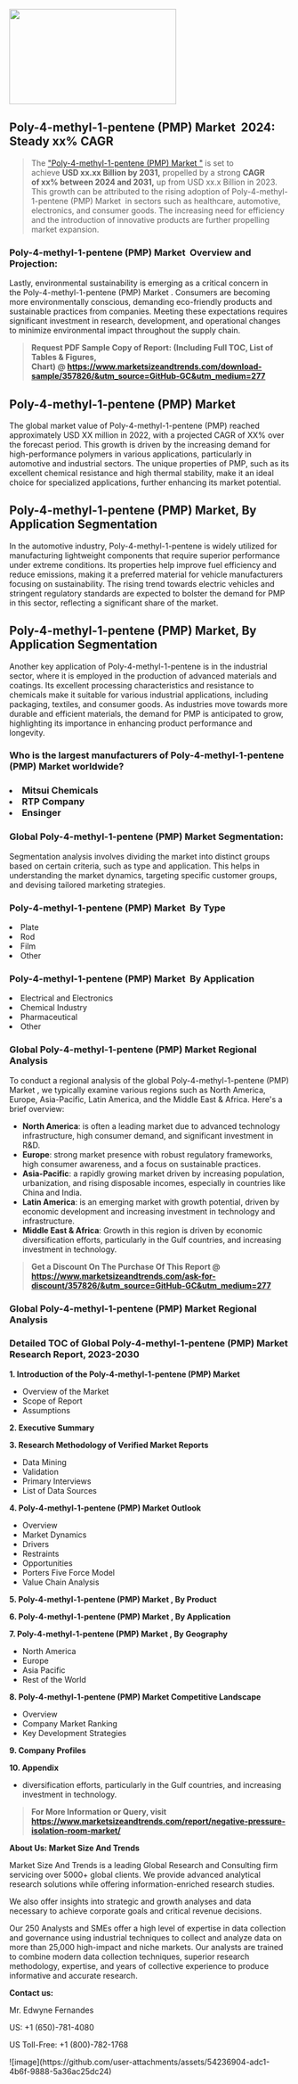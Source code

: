 <p><img class="alignnone size-medium wp-image-20088" src="https://ffe5etoiles.com/wp-content/uploads/2024/12/MST1-300x171.png" alt="" width="300" height="171" /></p><h2 id="ember46" class="ember-view reader-text-block__heading-2">Poly-4-methyl-1-pentene (PMP) Market &nbsp;2024: Steady&nbsp;xx% CAGR</h2><blockquote id="ember47" class="ember-view reader-text-block__blockquote">The&nbsp;<a class="app-aware-link " href="https://www.marketsizeandtrends.com/download-sample/357826/&utm_source=GitHub-GC&utm_medium=277" target="_blank" data-test-app-aware-link="">"Poly-4-methyl-1-pentene (PMP) Market "</a>&nbsp;is set to achieve&nbsp;<strong>USD&nbsp;xx.xx&nbsp;Billion by 2031,</strong>&nbsp;propelled by a strong&nbsp;<strong>CAGR of&nbsp;xx% between 2024 and 2031,</strong>&nbsp;up from USD xx.x Billion in 2023. This growth can be attributed to the rising adoption of&nbsp;Poly-4-methyl-1-pentene (PMP) Market &nbsp;in sectors such as healthcare, automotive, electronics, and consumer goods. The increasing need for efficiency and the introduction of innovative products are further propelling market expansion.</blockquote><h3 id="ember48" class="ember-view reader-text-block__heading-3">Poly-4-methyl-1-pentene (PMP) Market &nbsp;Overview and Projection:</h3><p id="ember49" class="ember-view reader-text-block__paragraph">Lastly, environmental sustainability is emerging as a critical concern in the&nbsp;Poly-4-methyl-1-pentene (PMP) Market . Consumers are becoming more environmentally conscious, demanding eco-friendly products and sustainable practices from companies. Meeting these expectations requires significant investment in research, development, and operational changes to minimize environmental impact throughout the supply chain.</p><blockquote id="ember50" class="ember-view reader-text-block__blockquote"><strong>Request PDF Sample Copy of Report: (Including Full TOC, List of Tables &amp; Figures, Chart)&nbsp;@&nbsp;<strong><a href="https://www.marketsizeandtrends.com/download-sample/357826/&utm_source=GitHub-GC&utm_medium=277" target="_blank">https://www.marketsizeandtrends.com/download-sample/357826/&utm_source=GitHub-GC&utm_medium=277</a></strong></strong></blockquote><h3 class=""> <h2>Poly-4-methyl-1-pentene (PMP) Market</h2><p>The global market value of Poly-4-methyl-1-pentene (PMP) reached approximately USD XX million in 2022, with a projected CAGR of XX% over the forecast period. This growth is driven by the increasing demand for high-performance polymers in various applications, particularly in automotive and industrial sectors. The unique properties of PMP, such as its excellent chemical resistance and high thermal stability, make it an ideal choice for specialized applications, further enhancing its market potential.</p><h2>Poly-4-methyl-1-pentene (PMP) Market, By Application Segmentation</h2><p>In the automotive industry, Poly-4-methyl-1-pentene is widely utilized for manufacturing lightweight components that require superior performance under extreme conditions. Its properties help improve fuel efficiency and reduce emissions, making it a preferred material for vehicle manufacturers focusing on sustainability. The rising trend towards electric vehicles and stringent regulatory standards are expected to bolster the demand for PMP in this sector, reflecting a significant share of the market.</p><h2>Poly-4-methyl-1-pentene (PMP) Market, By Application Segmentation</h2><p>Another key application of Poly-4-methyl-1-pentene is in the industrial sector, where it is employed in the production of advanced materials and coatings. Its excellent processing characteristics and resistance to chemicals make it suitable for various industrial applications, including packaging, textiles, and consumer goods. As industries move towards more durable and efficient materials, the demand for PMP is anticipated to grow, highlighting its importance in enhancing product performance and longevity.</p></h3><h3 id="" class="">Who is the largest manufacturers of&nbsp;Poly-4-methyl-1-pentene (PMP) Market  worldwide?</h3><h3 class=""></Li><Li>Mitsui Chemicals</Li><Li> RTP Company</Li><Li> Ensinger</h3><h3 id="ember53" class="ember-view reader-text-block__heading-3">Global&nbsp;Poly-4-methyl-1-pentene (PMP) Market  Segmentation:</h3><p id="ember54" class="ember-view reader-text-block__paragraph">Segmentation analysis involves dividing the market into distinct groups based on certain criteria, such as type and application. This helps in understanding the market dynamics, targeting specific customer groups, and devising tailored marketing strategies.</p><h3 id="" class="">Poly-4-methyl-1-pentene (PMP) Market &nbsp;By Type</h3><p></Li><Li>Plate</Li><Li> Rod</Li><Li> Film</Li><Li> Other</p><h3 id="" class="">Poly-4-methyl-1-pentene (PMP) Market &nbsp;By Application</h3><p class=""></Li><Li>Electrical and Electronics</Li><Li> Chemical Industry</Li><Li> Pharmaceutical</Li><Li> Other</p><h3 id="ember62" class="ember-view reader-text-block__heading-3">Global Poly-4-methyl-1-pentene (PMP) Market  Regional Analysis</h3><p id="ember63" class="ember-view reader-text-block__paragraph">To conduct a regional analysis of the global Poly-4-methyl-1-pentene (PMP) Market , we typically examine various regions such as North America, Europe, Asia-Pacific, Latin America, and the Middle East &amp; Africa. Here's a brief overview:</p><ul><li><strong>North America</strong>: is often a leading market due to advanced technology infrastructure, high consumer demand, and significant investment in R&amp;D.</li><li><strong>Europe</strong>: strong market presence with robust regulatory frameworks, high consumer awareness, and a focus on sustainable practices.</li><li><strong>Asia-Pacific</strong>: a rapidly growing market driven by increasing population, urbanization, and rising disposable incomes, especially in countries like China and India.</li><li><strong>Latin America</strong>: is an emerging market with growth potential, driven by economic development and increasing investment in technology and infrastructure.</li><li><strong>Middle East &amp; Africa</strong>: Growth in this region is driven by economic diversification efforts, particularly in the Gulf countries, and increasing investment in technology.</li></ul><blockquote id="ember61" class="ember-view reader-text-block__blockquote"><strong>Get a Discount On The Purchase Of This Report @ <strong><a href="https://html-cleaner.com/" target="">https://www.marketsizeandtrends.com/ask-for-discount/357826/&utm_source=GitHub-GC&utm_medium=277</a></strong></strong></blockquote><h3 id="ember62" class="ember-view reader-text-block__heading-3">Global Poly-4-methyl-1-pentene (PMP) Market  Regional Analysis</h3><h3 id="" class="">Detailed TOC of Global Poly-4-methyl-1-pentene (PMP) Market  Research Report, 2023-2030</h3><p id="" class=""><strong>1. Introduction of the Poly-4-methyl-1-pentene (PMP) Market </strong></p><ul><li>Overview of the Market</li><li>Scope of Report</li><li>Assumptions</li></ul><p id="" class=""><strong>2. Executive Summary</strong></p><p id="" class=""><strong>3. Research Methodology of Verified Market Reports</strong></p><ul><li>Data Mining</li><li>Validation</li><li>Primary Interviews</li><li>List of Data Sources</li></ul><p id="" class=""><strong>4. Poly-4-methyl-1-pentene (PMP) Market  Outlook</strong></p><ul><li>Overview</li><li>Market Dynamics</li><li>Drivers</li><li>Restraints</li><li>Opportunities</li><li>Porters Five Force Model</li><li>Value Chain Analysis</li></ul><p id="" class=""><strong>5. Poly-4-methyl-1-pentene (PMP) Market , By Product</strong></p><p id="" class=""><strong>6. Poly-4-methyl-1-pentene (PMP) Market , By Application</strong></p><p id="" class=""><strong>7. Poly-4-methyl-1-pentene (PMP) Market , By Geography</strong></p><ul><li>North America</li><li>Europe</li><li>Asia Pacific</li><li>Rest of the World</li></ul><p id="" class=""><strong>8. Poly-4-methyl-1-pentene (PMP) Market  Competitive Landscape</strong></p><ul><li>Overview</li><li>Company Market Ranking</li><li>Key Development Strategies</li></ul><p id="" class=""><strong>9. Company Profiles</strong></p><p id="" class=""><strong>10. Appendix</strong></p><ul><li>diversification efforts, particularly in the Gulf countries, and increasing investment in technology.</li></ul><blockquote id="ember65" class="ember-view reader-text-block__blockquote"><strong>For More Information or Query, visit <strong><strong><a href="https://html-cleaner.com/" target="">https://www.marketsizeandtrends.com/report/negative-pressure-isolation-room-market/</a></strong></strong></strong></blockquote><p id="" class=""><strong>About Us: Market Size And Trends</strong></p><p id="" class="">Market Size And Trends is a leading Global Research and Consulting firm servicing over 5000+ global clients. We provide advanced analytical research solutions while offering information-enriched research studies.</p><p id="" class="">We also offer insights into strategic and growth analyses and data necessary to achieve corporate goals and critical revenue decisions.</p><p id="" class="">Our 250 Analysts and SMEs offer a high level of expertise in data collection and governance using industrial techniques to collect and analyze data on more than 25,000 high-impact and niche markets. Our analysts are trained to combine modern data collection techniques, superior research methodology, expertise, and years of collective experience to produce informative and accurate research.</p><p id="" class=""><strong>Contact us:</strong></p><p id="" class="">Mr. Edwyne Fernandes</p><p id="" class="">US: +1 (650)-781-4080</p><p id="" class="">US Toll-Free: +1 (800)-782-1768</p>
![image](https://github.com/user-attachments/assets/54236904-adc1-4b6f-9888-5a36ac25dc24)
